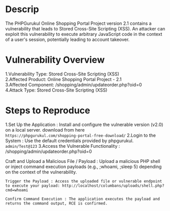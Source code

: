 # Descrip
The PHPGurukul Online Shopping Portal Project version 2.1 contains a vulnerability that leads to Stored Cross-Site Scripting (XSS). An attacker can exploit this vulnerability to execute arbitrary JavaScript code in the context of a user's session, potentially leading to account takeover.

# Vulnerability Overview
1.Vulnerability Type: Stored Cross-Site Scripting (XSS)  
2.Affected Product: Online Shopping Portal Project - 2.1  
3.Affected Component: /shopping/admin/updateorder.php?oid=0  
4.Attack Type: Stored Cross-Site Scripting (XSS)

# Steps to Reproduce

1.Set Up the Application : Install and configure the vulnerable version (v2.0) on a local server. download from here  
``https://phpgurukul.com/shopping-portal-free-download/``
2.Login to the System : Use the default credentials provided by phpgurukul.  
``admin/Test@123``
3.Access the Vulnerable Functionality : /shopping/admin/updateorder.php?oid=0  


Craft and Upload a Malicious File / Payload : Upload a malicious PHP shell or inject command execution payloads (e.g., ;whoami, ;sleep 5) depending on the context of the vulnerability.

    Trigger the Payload : Access the uploaded file or vulnerable endpoint to execute your payload: http://localhost/columbans/uploads/shell.php?cmd=whoami

    Confirm Command Execution : The application executes the payload and returns the command output, RCE is confirmed.
